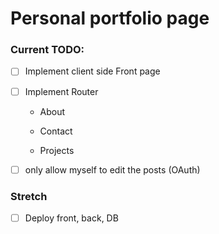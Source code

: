 # Personal portfolio page

### Current TODO:

- [ ] Implement client side Front page

- [ ] Implement Router

    - About

    - Contact

    - Projects

- [ ] only allow myself to edit the posts (OAuth)


### Stretch

- [ ] Deploy front, back, DB
